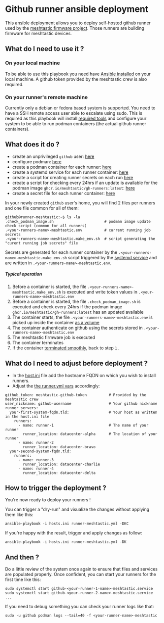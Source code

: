 # Github runner ansible deployment

This ansible deployment allows you to deploy self-hosted github runner used by the [meshtastic firmware project](https://github.com/meshtastic/firmware).
Those runners are building firmware for meshtastic devices.

## What do I need to use it ?

### On your local machine

To be able to use this playbook you need have [Ansible installed](https://docs.ansible.com/ansible/latest/installation_guide/intro_installation.html) on your local machine.
A github token provided by the meshtastic crew is also required.

### On your runner's remote machine

Currently only a debian or fedora based system is supported.
You need to have a SSH remote access user able to escalate using sudo.
This is required as this playbook will install [required tools](./roles/basic-os/tasks/basic-os.yml#L1-L22) and configure your system to be able to run podman containers (the actual github runner containers).

## What does it do ?

* create an unprivileged `github` user: [here](./roles/basic-os/tasks/basic-os.yml#L24-L29)
* configure podman: [here](./roles/basic-os/tasks/basic-os.yml#L31-L47)
* create a podman container for each runner: [here](./roles/runner/tasks/github-runner.yml#L20-34)
* create a systemd service for each runner container: [here](./roles/runner/tasks/github-runner.yml#L36-55)
* create a script for creating runner secrets on each run [here](./roles/runner/tasks/github-runner.yml#L1-9)
* create a script for checking every 24hrs if an update is available for the podman image `ghcr.io/meshtastic/gh-runners:latest`: [here](./roles/runner/tasks/github-runner.yml#L11-18)
* create a secret file for each runner container: [here](./roles/runner/tasks/github-runner.yml#L1-18)

In your newly created `github` user's home, you will find 2 files per runners and one file common for all of them:
```
github@runner-meshtastic:~$ ls -la
.check_podman_image.sh                       # podman image update check script (common for all runners)
.<your-runners-name>-meshtastic.env          # current running job secrets
.<your-runners-name>-meshtastic.make_env.sh  # script generating the "curent running job secrets" file
```

Secrets are generated for each runner container by the `.<your-runners-name>-meshtastic.make_env.sh` script triggered by the [systemd service](./roles/runner/files/github-runner-meshtastic.service.j2#L10) and are written in `.<your-runners-name>-meshtastic.env`.

##### Typical operation
1. Before a container is started, the file `.<your-runners-name>-meshtastic.make_env.sh` is executed and write token values in `.<your-runners-name>-meshtastic.env`
2. Before a container is started, the file `.check_podman_image.sh` is executed and check every 24hrs if the podman image `ghcr.io/meshtastic/gh-runners:latest` has an updated available 
3. The container starts, the file `.<your-runners-name>-meshtastic.env` is picked up inside the container [as a volume](./roles/runner/tasks/github-runner.yml#L30) 
4. The container authenticate on github using the secrets stored in `.<your-runners-name>-meshtastic.env`
5. The meshtastic firmware job is executed
6. The container terminates
7. If the container [terminated smoothly](./roles/runner/files/github-runner-meshtastic.service.j2#L16), back to step `1.` 

## What do I need to adjust before deployment ?

* In the [host.ini](./hosts.ini) file add the hostname FQDN on which you wish to install runners.
* Adjust the [the runner.yml vars](./vars/runner.yml) accordingly: 
```
github_token: meshtastic-github-token          # Provided by the meshtastic crew
user_nickname: github-username                 # Your github nickname
runner_servers:
  your-first-system-fqdn.tld:                  # Your host as written in the host.ini file
    runners:
      - name: runner-1                         # The name of your runner
        runner_location: datacenter-alpha      # The location of your runner
      - name: runner-2
        runner_location: datacenter-bravo
  your-second-system-fqdn.tld:
    runners:
      - name: runner-3
        runner_location: datacenter-charlie
      - name: runner-4
        runner_location: datacenter-delta
```

## How to trigger the deployment ?

You're now ready to deploy your runners ! 

You can trigger a "dry-run" and visualize the changes without applying them like this:
```
ansible-playbook -i hosts.ini runner-meshtastic.yml -DKC
```

If you're happy with the result, trigger and apply changes as follow:
```
ansible-playbook -i hosts.ini runner-meshtastic.yml -DK
```

## And then ?

Do a little review of the system once again to ensure that files and services are populated properly.
Once confident, you can start your runners for the first time like this: 

```
sudo systemctl start github-<your-runner-1-name>-meshtastic.service
sudo systemctl start github-<your-runner-2-name>-meshtastic.service
...
```

If you need to debug something you can check your runner logs like that: 
```
sudo -u github podman logs --tail=40 -f <your-runner-name>-meshtastic
```
